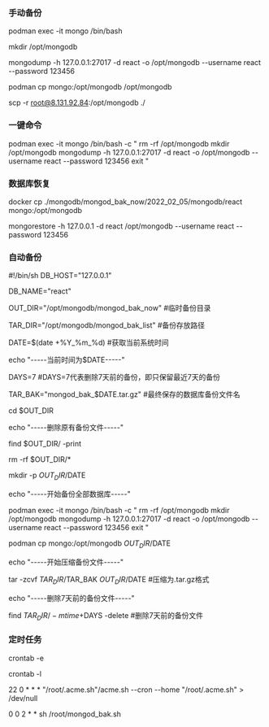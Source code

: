 

### 手动备份

podman exec -it mongo /bin/bash

mkdir /opt/mongodb

mongodump -h 127.0.0.1:27017 -d react -o /opt/mongodb --username react --password 123456

podman cp mongo:/opt/mongodb /opt/mongodb

scp -r root@8.131.92.84:/opt/mongodb ./

### 一键命令
podman exec -it mongo /bin/bash -c "
rm -rf /opt/mongodb
mkdir /opt/mongodb
mongodump -h 127.0.0.1:27017 -d react -o /opt/mongodb --username react --password 123456
exit
"

### 数据库恢复

docker cp ./mongodb/mongod_bak_now/2022_02_05/mongodb/react mongo:/opt/mongodb

mongorestore -h 127.0.0.1 -d react /opt/mongodb --username react --password 123456

### 自动备份
<!-- https://www.jianshu.com/p/0f1e009beb84 -->

#!/bin/sh
DB_HOST="127.0.0.1"

DB_NAME="react"

OUT_DIR="/opt/mongodb/mongod_bak_now" #临时备份目录

TAR_DIR="/opt/mongodb/mongod_bak_list" #备份存放路径

DATE=$(date +%Y_%m_%d) #获取当前系统时间

echo "-----当前时间为$DATE-----"

DAYS=7 #DAYS=7代表删除7天前的备份，即只保留最近7天的备份

TAR_BAK="mongod_bak_$DATE.tar.gz" #最终保存的数据库备份文件名

cd $OUT_DIR

echo "-----删除原有备份文件-----"

find $OUT_DIR/ -print

rm -rf $OUT_DIR/*

mkdir -p $OUT_DIR/$DATE

echo "-----开始备份全部数据库-----"

podman exec -it mongo /bin/bash -c "
rm -rf /opt/mongodb
mkdir /opt/mongodb
mongodump -h 127.0.0.1:27017 -d react -o /opt/mongodb --username react --password 123456
exit
"

podman cp mongo:/opt/mongodb $OUT_DIR/$DATE

echo "-----开始压缩备份文件-----"

tar -zcvf $TAR_DIR/$TAR_BAK $OUT_DIR/$DATE #压缩为.tar.gz格式

echo "-----删除7天前的备份文件-----"

find $TAR_DIR/ -mtime +$DAYS -delete #删除7天前的备份文件


### 定时任务

crontab -e

crontab -l

22 0 * * * "/root/.acme.sh"/acme.sh --cron --home "/root/.acme.sh" > /dev/null

<!-- * * * * * sh /root/mongod_bak.sh -->
0 0 2 * * sh /root/mongod_bak.sh